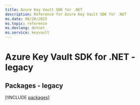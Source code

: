 ```yaml
---
title: Azure Key Vault SDK for .NET
description: Reference for Azure Key Vault SDK for .NET
ms.date: 08/20/2025
ms.topic: reference
ms.devlang: dotnet
ms.service: keyvault
---
```

# Azure Key Vault SDK for .NET - legacy
## Packages - legacy
[!INCLUDE [packages](key-vault-index.md)]
